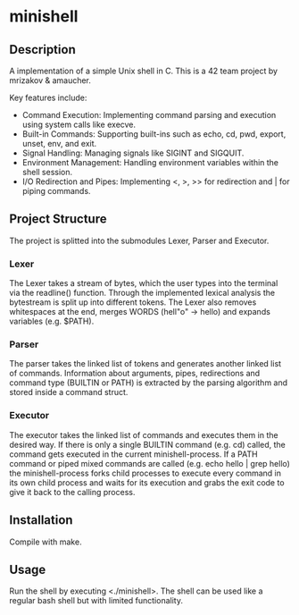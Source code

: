 # minishell

## Description
A implementation of a simple Unix shell in C. This is a 42 team project by mrizakov & amaucher.

Key features include:

- Command Execution: Implementing command parsing and execution using system calls like execve.
- Built-in Commands: Supporting built-ins such as echo, cd, pwd, export, unset, env, and exit.
- Signal Handling: Managing signals like SIGINT and SIGQUIT.
- Environment Management: Handling environment variables within the shell session.
- I/O Redirection and Pipes: Implementing <, >, >> for redirection and | for piping commands.

## Project Structure

The project is splitted into the submodules Lexer, Parser and Executor.

### Lexer
The Lexer takes a stream of bytes, which the user types into the terminal via the readline() function. Through the implemented lexical analysis the bytestream is split up into different tokens. The Lexer also removes whitespaces at the end, merges WORDS (hell"o" -> hello) and expands variables (e.g. $PATH).

### Parser
The parser takes the linked list of tokens and generates another linked list of commands. Information about arguments, pipes, redirections and command type (BUILTIN or PATH) is extracted by the parsing algorithm and stored inside a command struct.

### Executor
The executor takes the linked list of commands and executes them in the desired way. If there is only a single BUILTIN command (e.g. cd) called, the command gets executed in the current minishell-process. If a PATH command or piped mixed commands are called (e.g. echo hello | grep hello) the minishell-process forks child processes to execute every command in its own child process and waits for its execution and grabs the exit code to give it back to the calling process.

## Installation

Compile with make.

## Usage

Run the shell by executing <./minishell>. The shell can be used like a regular bash shell but with limited functionality.
